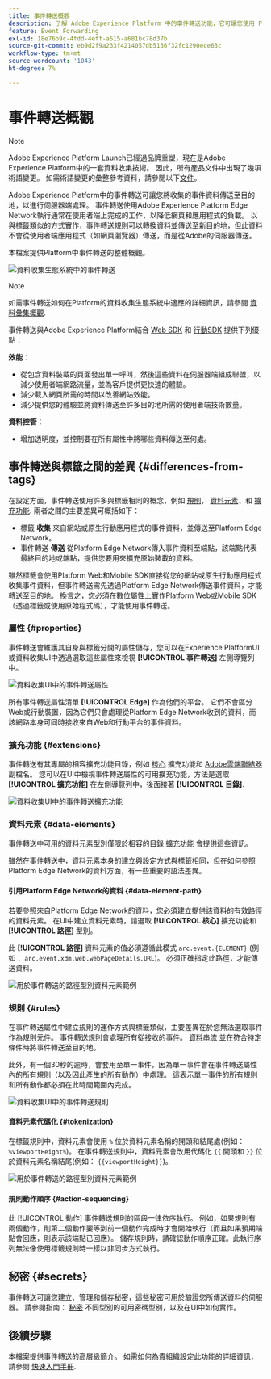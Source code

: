 ```yaml
---
title: 事件轉送概觀
description: 了解 Adobe Experience Platform 中的事件轉送功能，它可讓您使用 Platform Edge Network 執行工作，而不變更標記實施。
feature: Event Forwarding
exl-id: 18e76b9c-4fdd-4eff-a515-a681bc78d37b
source-git-commit: eb9d2f9a233f4214057db5136f32fc1290ece63c
workflow-type: tm+mt
source-wordcount: '1043'
ht-degree: 7%

---
```


# 事件轉送概觀

>[!NOTE]
>
>Adobe Experience Platform Launch已經過品牌重塑，現在是Adobe Experience Platform中的一套資料收集技術。 因此，所有產品文件中出現了幾項術語變更。 如需術語變更的彙整參考資料，請參閱以下[文件](../../term-updates.md)。

Adobe Experience Platform中的事件轉送可讓您將收集的事件資料傳送至目的地，以進行伺服器端處理。 事件轉送使用Adobe Experience Platform Edge Network執行通常在使用者端上完成的工作，以降低網頁和應用程式的負載。 以與標籤類似的方式實作，事件轉送規則可以轉換資料並傳送至新目的地，但此資料不會從使用者端應用程式（如網頁瀏覽器）傳送，而是從Adobe的伺服器傳送。

本檔案提供Platform中事件轉送的整體概觀。

![資料收集生態系統中的事件轉送](../../../collection/images/home/event-forwarding.png)

>[!NOTE]
>
>如需事件轉送如何在Platform的資料收集生態系統中適應的詳細資訊，請參閱 [資料彙集概觀](../../../collection/home.md).

事件轉送與Adobe Experience Platform結合 [Web SDK](../../../edge/home.md) 和 [行動SDK](https://aep-sdks.gitbook.io/docs/) 提供下列優點：

**效能**：

* 從包含資料裝載的頁面發出單一呼叫，然後這些資料在伺服器端組成聯盟，以減少使用者端網路流量，並為客戶提供更快速的體驗。
* 減少載入網頁所需的時間以改善網站效能。
* 減少提供您的體驗並將資料傳送至許多目的地所需的使用者端技術數量。

**資料控管**：

* 增加透明度，並控制要在所有屬性中將哪些資料傳送至何處。

## 事件轉送與標籤之間的差異 {#differences-from-tags}

在設定方面，事件轉送使用許多與標籤相同的概念，例如 [規則](../managing-resources/rules.md)， [資料元素](../managing-resources/data-elements.md)、和 [擴充功能](../managing-resources/extensions/overview.md). 兩者之間的主要差異可概括如下：

* 標籤 **收集** 來自網站或原生行動應用程式的事件資料，並傳送至Platform Edge Network。
* 事件轉送 **傳送** 從Platform Edge Network傳入事件資料至端點，該端點代表最終目的地或端點，提供您要用來擴充原始裝載的資料。

雖然標籤會使用Platform Web和Mobile SDK直接從您的網站或原生行動應用程式收集事件資料，但事件轉送需先透過Platform Edge Network傳送事件資料，才能轉送至目的地。 換言之，您必須在數位屬性上實作Platform Web或Mobile SDK （透過標籤或使用原始程式碼），才能使用事件轉送。

### 屬性 {#properties}

事件轉送會維護其自身與標籤分開的屬性儲存，您可以在Experience PlatformUI或資料收集UI中透過選取這些屬性來檢視 **[!UICONTROL 事件轉送]** 左側導覽列中。

![資料收集UI中的事件轉送屬性](../../images/ui/event-forwarding/overview/properties.png)

所有事件轉送屬性清單 **[!UICONTROL Edge]** 作為他們的平台。 它們不會區分Web或行動裝置，因為它們只會處理從Platform Edge Network收到的資料，而該網路本身可同時接收來自Web和行動平台的事件資料。

### 擴充功能 {#extensions}

事件轉送有其專屬的相容擴充功能目錄，例如 [核心](../../extensions/server/core/overview.md) 擴充功能和 [Adobe雲端聯結器](../../extensions/server/cloud-connector/overview.md) 副檔名。 您可以在UI中檢視事件轉送屬性的可用擴充功能，方法是選取 **[!UICONTROL 擴充功能]** 在左側導覽列中，後面接著 **[!UICONTROL 目錄]**.

![資料收集UI中的事件轉送擴充功能](../../images/ui/event-forwarding/overview/extensions.png)

### 資料元素 {#data-elements}

事件轉送中可用的資料元素型別僅限於相容的目錄 [擴充功能](#extensions) 會提供這些資訊。

雖然在事件轉送中，資料元素本身的建立與設定方式與標籤相同，但在如何參照Platform Edge Network的資料方面，有一些重要的語法差異。

#### 引用Platform Edge Network的資料 {#data-element-path}

若要參照來自Platform Edge Network的資料，您必須建立提供該資料的有效路徑的資料元素。 在UI中建立資料元素時，請選取 **[!UICONTROL 核心]** 擴充功能和 **[!UICONTROL 路徑]** 型別。

此 **[!UICONTROL 路徑]** 資料元素的值必須遵循此模式 `arc.event.{ELEMENT}` (例如： `arc.event.xdm.web.webPageDetails.URL`)。 必須正確指定此路徑，才能傳送資料。

![用於事件轉送的路徑型別資料元素範例](../../images/ui/event-forwarding/overview/data-reference.png)

### 規則 {#rules}

在事件轉送屬性中建立規則的運作方式與標籤類似，主要差異在於您無法選取事件作為規則元件。 事件轉送規則會處理所有從接收的事件。 [資料串流](../../../edge/datastreams/overview.md) 並在符合特定條件時將事件轉送至目的地。

此外，有一個30秒的逾時，會套用至單一事件，因為單一事件會在事件轉送屬性內的所有規則（以及因此產生的所有動作）中處理。 這表示單一事件的所有規則和所有動作都必須在此時間範圍內完成。

![資料收集UI中的事件轉送規則](../../images/ui/event-forwarding/overview/rules.png)

#### 資料元素代碼化 {#tokenization}

在標籤規則中，資料元素會使用 `%` 位於資料元素名稱的開頭和結尾處(例如： `%viewportHeight%`)。 在事件轉送規則中，資料元素會改用代碼化 `{{` 開頭和 `}}` 位於資料元素名稱結尾(例如： `{{viewportHeight}}`)。

![用於事件轉送的路徑型別資料元素範例](../../images/ui/event-forwarding/overview/tokenization.png)

#### 規則動作順序 {#action-sequencing}

此 [!UICONTROL 動作] 事件轉送規則的區段一律依序執行。 例如，如果規則有兩個動作，則第二個動作要等到前一個動作完成時才會開始執行（而且如果預期端點會回應，則表示該端點已回應）。 儲存規則時，請確認動作順序正確。此執行序列無法像使用標籤規則時一樣以非同步方式執行。

## 秘密 {#secrets}

事件轉送可讓您建立、管理和儲存秘密，這些秘密可用於驗證您所傳送資料的伺服器。 請參閱指南： [秘密](./secrets.md) 不同型別的可用密碼型別，以及在UI中如何實作。

## 後續步驟

本檔案提供事件轉送的高層級簡介。 如需如何為貴組織設定此功能的詳細資訊，請參閱 [快速入門手冊](./getting-started.md).
